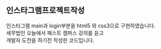 
인스타그램프로젝트작성
---
인스타그램 main과 login부분을 html5 와 css3으로 구현하였습니다.  </br>
세무법인 오늘에서 패스트 캠퍼스 강의를 듣고 </br>
개발자 도전을 하기전 작성한 코드입니다.
